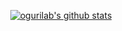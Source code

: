 
<div align="center">
  
[![ogurilab's github stats](https://github-readme-stats.vercel.app/api?username=ogurilab)](https://github.com/anuraghazra/github-readme-stats)

</div>
